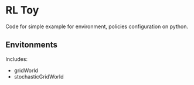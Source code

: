 # RL Toy
Code for simple example for environment, policies configuration on python. 

## Envitonments
Includes:
- gridWorld
- stochasticGridWorld
